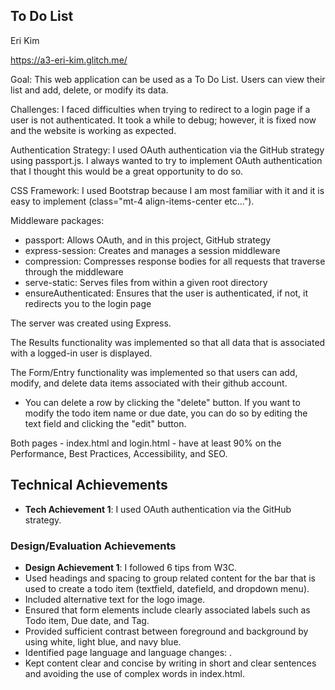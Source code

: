 ## To Do List

Eri Kim

https://a3-eri-kim.glitch.me/

Goal: This web application can be used as a To Do List. Users can view their list and add, delete, or modify its data.

Challenges: I faced difficulties when trying to redirect to a login page if a user is not authenticated. It took a while to debug; however, it is fixed now and the website is working as expected.

Authentication Strategy: I used OAuth authentication via the GitHub strategy using passport.js. I always wanted to try to implement OAuth authentication that I thought this would be a great opportunity to do so.

CSS Framework: I used Bootstrap because I am most familiar with it and it is easy to implement (class="mt-4 align-items-center etc...").

Middleware packages:

- passport: Allows OAuth, and in this project, GitHub strategy
- express-session: Creates and manages a session middleware
- compression: Compresses response bodies for all requests that traverse through the middleware
- serve-static: Serves files from within a given root directory
- ensureAuthenticated: Ensures that the user is authenticated, if not, it redirects you to the login page

The server was created using Express.

The Results functionality was implemented so that all data that is associated with a logged-in user is displayed.

The Form/Entry functionality was implemented so that users can add, modify, and delete data items associated with their github account.

- You can delete a row by clicking the "delete" button. If you want to modify the todo item name or due date, you can do so by editing the text field and clicking the "edit" button.

Both pages - index.html and login.html - have at least 90% on the Performance, Best Practices, Accessibility, and SEO.

## Technical Achievements

- **Tech Achievement 1**: I used OAuth authentication via the GitHub strategy.

### Design/Evaluation Achievements

- **Design Achievement 1**: I followed 6 tips from W3C.
- Used headings and spacing to group related content for the bar that is used to create a todo item (textfield, datefield, and dropdown menu). 
- Included alternative text for the logo image.
- Ensured that form elements include clearly associated labels such as Todo item, Due date, and Tag.
- Provided sufficient contrast between foreground and background by using white, light blue, and navy blue. 
- Identified page language and language changes: <html lang="en">.
- Kept content clear and concise by writing in short and clear sentences and avoiding the use of complex words in index.html. 
